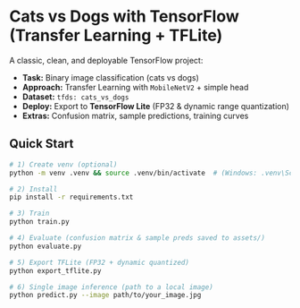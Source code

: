 # Cats vs Dogs with TensorFlow (Transfer Learning + TFLite)

A classic, clean, and deployable TensorFlow project:
- **Task:** Binary image classification (cats vs dogs)
- **Approach:** Transfer Learning with `MobileNetV2` + simple head
- **Dataset:** `tfds: cats_vs_dogs`
- **Deploy:** Export to **TensorFlow Lite** (FP32 & dynamic range quantization)
- **Extras:** Confusion matrix, sample predictions, training curves

## Quick Start

```bash
# 1) Create venv (optional)
python -m venv .venv && source .venv/bin/activate  # (Windows: .venv\Scripts\activate)

# 2) Install
pip install -r requirements.txt

# 3) Train
python train.py

# 4) Evaluate (confusion matrix & sample preds saved to assets/)
python evaluate.py

# 5) Export TFLite (FP32 + dynamic quantized)
python export_tflite.py

# 6) Single image inference (path to a local image)
python predict.py --image path/to/your_image.jpg
